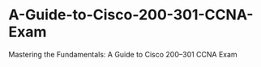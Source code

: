# A-Guide-to-Cisco-200-301-CCNA-Exam
Mastering the Fundamentals: A Guide to Cisco 200–301 CCNA Exam
